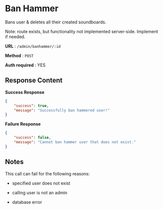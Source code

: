 # Ban Hammer

Bans user & deletes all their created soundboards.

Note: route exists, but functionality not implemented server-side. Implement if needed.

**URL** : `/admin/banhammer/:id`

**Method** : `POST`

**Auth required** : YES

## Response Content

**Success Response**

```json
{
    "success": true,
    "message": "Successfully ban hammered user!"
}
```

**Failure Response**


```json
{
    "success": false,
    "message": "Cannot ban hammer user that does not exist."
}
```

## Notes

This call can fail for the following reasons:

* specified user does not exist

* calling user is not an admin

* database error
